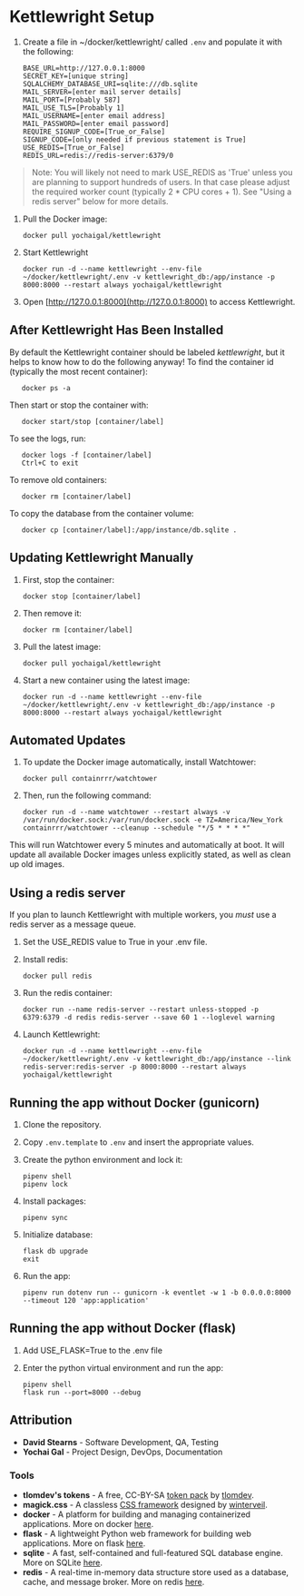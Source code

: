 # Kettlewright Setup

1. Create a file in ~/docker/kettlewright/ called `.env` and populate it with the following:

       BASE_URL=http://127.0.0.1:8000
       SECRET_KEY=[unique string]
       SQLALCHEMY_DATABASE_URI=sqlite:///db.sqlite
       MAIL_SERVER=[enter mail server details]
       MAIL_PORT=[Probably 587]
       MAIL_USE_TLS=[Probably 1]
       MAIL_USERNAME=[enter email address]
       MAIL_PASSWORD=[enter email password]
       REQUIRE_SIGNUP_CODE=[True_or_False]
       SIGNUP_CODE=[only needed if previous statement is True]
       USE_REDIS=[True_or_False]
       REDIS_URL=redis://redis-server:6379/0

> Note: You will likely not need to mark USE_REDIS as 'True' unless you are planning to support hundreds of users. In that case please adjust the required worker count (typically 2 * CPU cores + 1). See "Using a redis server" below for more details.


1. Pull the Docker image:

       docker pull yochaigal/kettlewright

2. Start Kettlewright

       docker run -d --name kettlewright --env-file ~/docker/kettlewright/.env -v kettlewright_db:/app/instance -p 8000:8000 --restart always yochaigal/kettlewright

3. Open [http://127.0.0.1:8000](http://127.0.0.1:8000) to access Kettlewright.

## After Kettlewright Has Been Installed

By default the Kettlewright container should be labeled _kettlewright_, but it helps to know how to do the following anyway!
To find the container id (typically the most recent container):

       docker ps -a

Then start or stop the container with:

       docker start/stop [container/label]

To see the logs, run:

       docker logs -f [container/label]
       Ctrl+C to exit

To remove old containers:

       docker rm [container/label]

To copy the database from the container volume:

       docker cp [container/label]:/app/instance/db.sqlite .

## Updating Kettlewright Manually

1. First, stop the container:

       docker stop [container/label]

2. Then remove it:

       docker rm [container/label]

3. Pull the latest image:

       docker pull yochaigal/kettlewright

4. Start a new container using the latest image:

       docker run -d --name kettlewright --env-file ~/docker/kettlewright/.env -v kettlewright_db:/app/instance -p 8000:8000 --restart always yochaigal/kettlewright

## Automated Updates

1. To update the Docker image automatically, install Watchtower:

       docker pull containrrr/watchtower

2. Then, run the following command:

       docker run -d --name watchtower --restart always -v /var/run/docker.sock:/var/run/docker.sock -e TZ=America/New_York containrrr/watchtower --cleanup --schedule "*/5 * * * *"
       
This will run Watchtower every 5 minutes and automatically at boot. It will update all available Docker images unless explicitly stated, as well as clean up old images.

## Using a redis server

If you plan to launch Kettlewright with multiple workers, you _must_ use a redis server as a message queue.

1. Set the USE_REDIS value to True in your .env file. 

2. Install redis:

       docker pull redis

3. Run the redis container:

       docker run --name redis-server --restart unless-stopped -p 6379:6379 -d redis redis-server --save 60 1 --loglevel warning

4. Launch Kettlewright:

       docker run -d --name kettlewright --env-file ~/docker/kettlewright/.env -v kettlewright_db:/app/instance --link redis-server:redis-server -p 8000:8000 --restart always yochaigal/kettlewright

## Running the app without Docker (gunicorn)

1. Clone the repository.

2. Copy `.env.template` to `.env` and insert the appropriate values.

3. Create the python environment and lock it:

       pipenv shell
       pipenv lock

5. Install packages:

       pipenv sync

6. Initialize database:

       flask db upgrade
       exit

7. Run the app:

       pipenv run dotenv run -- gunicorn -k eventlet -w 1 -b 0.0.0.0:8000 --timeout 120 'app:application'

## Running the app without Docker (flask)

1. Add USE_FLASK=True to the .env file
2. Enter the python virtual environment and run the app:

       pipenv shell
       flask run --port=8000 --debug

## Attribution

- **David Stearns** -  Software Development, QA, Testing
- **Yochai Gal** - Project Design, DevOps, Documentation

### Tools

- **tlomdev's tokens** - A free, CC-BY-SA [token pack](https://tlomdev.itch.io/tlomdevs-tokens) by [tlomdev](https://tlomdev.itch.io/).
- **magick.css** - A classless [CSS framework](https://css.winterveil.net/) designed by [winterveil](https://github.com/wintermute-cell).
- **docker** - A platform for building and managing containerized applications. More on docker [here](https://www.docker.com/).
- **flask** -  A lightweight Python web framework for building web applications. More on flask [here](https://flask.palletsprojects.com/en/3.0.x/).
- **sqlite** - A fast, self-contained and full-featured SQL database engine. More on SQLite [here](https://www.sqlite.org/).
- **redis** - A real-time in-memory data structure store used as a database, cache, and message broker. More on redis [here](https://redis.io/).
